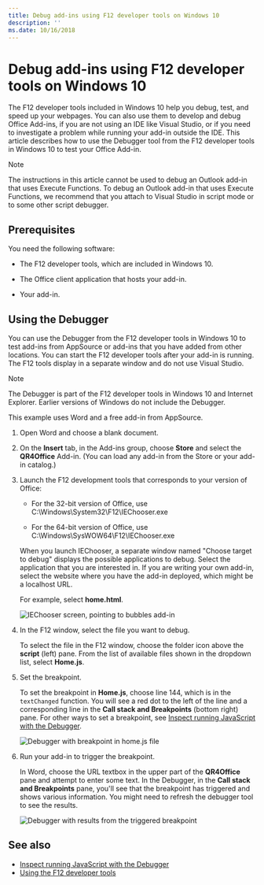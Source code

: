 ```yaml
---
title: Debug add-ins using F12 developer tools on Windows 10
description: ''
ms.date: 10/16/2018
---
```


# Debug add-ins using F12 developer tools on Windows 10

The F12 developer tools included in Windows 10 help you debug, test, and speed up your webpages. You can also use them to develop and debug Office Add-ins, if you are not using an IDE like Visual Studio, or if you need to investigate a problem while running your add-in outside the IDE. This article describes how to use the Debugger tool from the F12 developer tools in Windows 10 to test your Office Add-in.

> [!NOTE]
> The instructions in this article cannot be used to debug an Outlook add-in that uses Execute Functions. To debug an Outlook add-in that uses Execute Functions, we recommend that you attach to Visual Studio in script mode or to some other script debugger.

## Prerequisites

You need the following software:

- The F12 developer tools, which are included in Windows 10. 
    
- The Office client application that hosts your add-in. 
    
- Your add-in. 

## Using the Debugger

You can use the Debugger from the F12 developer tools in Windows 10 to test add-ins from AppSource or add-ins that you have added from other locations. You can start the F12 developer tools after your add-in is running. The F12 tools display in a separate window and do not use Visual Studio.

> [!NOTE]
> The Debugger is part of the F12 developer tools in Windows 10 and Internet Explorer. Earlier versions of Windows do not include the Debugger. 

This example uses Word and a free add-in from AppSource.

1. Open Word and choose a blank document. 
    
2. On the **Insert** tab, in the Add-ins group, choose **Store** and select the **QR4Office** Add-in. (You can load any add-in from the Store or your add-in catalog.)
    
3. Launch the F12 development tools that corresponds to your version of Office:
    
   - For the 32-bit version of Office, use C:\Windows\System32\F12\IEChooser.exe
    
   - For the 64-bit version of Office, use C:\Windows\SysWOW64\F12\IEChooser.exe
    
   When you launch IEChooser, a separate window named "Choose target to debug" displays the possible applications to debug. Select the application that you are interested in. If you are writing your own add-in, select the website where you have the add-in deployed, which might be a localhost URL. 
    
   For example, select **home.html**. 
    
   ![IEChooser screen, pointing to bubbles add-in](../images/choose-target-to-debug.png)

4. In the F12 window, select the file you want to debug.
    
   To select the file in the F12 window, choose the folder icon above the **script** (left) pane. From the list of available files shown in the dropdown list, select **Home.js**.
    
5. Set the breakpoint.
    
   To set the breakpoint in **Home.js**, choose line 144, which is in the  `textChanged` function. You will see a red dot to the left of the line and a corresponding line in the **Call stack and Breakpoints** (bottom right) pane. For other ways to set a breakpoint, see [Inspect running JavaScript with the Debugger](https://docs.microsoft.com/previous-versions/windows/internet-explorer/ie-developer/samples/dn255007(v=vs.85)). 
    
   ![Debugger with breakpoint in home.js file](../images/debugger-home-js-02.png)

6. Run your add-in to trigger the breakpoint.
    
   In Word, choose the URL textbox in the upper part of the **QR4Office** pane and attempt to enter some text. In the Debugger, in the **Call stack and Breakpoints** pane, you'll see that the breakpoint has triggered and shows various information. You might need to refresh the debugger tool to see the results.
    
   ![Debugger with results from the triggered breakpoint](../images/debugger-home-js-01.png)


## See also

- [Inspect running JavaScript with the Debugger](https://docs.microsoft.com/previous-versions/windows/internet-explorer/ie-developer/samples/dn255007(v=vs.85))
- [Using the F12 developer tools](https://docs.microsoft.com/previous-versions/windows/internet-explorer/ie-developer/samples/bg182326(v=vs.85))

